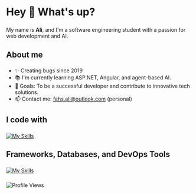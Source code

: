 <h1 align="left">Hey 👋 What's up?</h1>

###

<p align="left">My name is <b>Ali</b>, and I'm a software engineering student with a passion for web development and AI.</p>

###

<h2 align="left">About me</h2>

###

- ✨ Creating bugs since 2019
- 📚 I'm currently learning ASP.NET, Angular, and agent-based AI.
- 🎯 Goals: To be a successful developer and contribute to innovative tech solutions.
- 📫 Contact me: [fahs.ali@outlook.com](mailto:fahs.ali@outlook.com) (personal)
###

<h2 align="left">I code with</h2>

###

[![My Skills](https://skillicons.dev/icons?i=c,cpp,cs,java,python,php,js,ts,swift,kotlin)](https://skillicons.dev)

###

<h2 align="left">Frameworks, Databases, and DevOps Tools</h2>

###
[![My Skills](https://skillicons.dev/icons?i=nodejs,react,vuejs,nestjs,adonis,prisma,flask,mysql,postgresql,mongodb,redis,pytorch,git,github,gitlab,docker,linux)](https://skillicons.dev)

###

<p align="left">
  <img src="https://komarev.com/ghpvc/?username=fahsAli&label=Profile%20views&color=0e75b6&style=flat" alt="Profile Views" />
</p>

